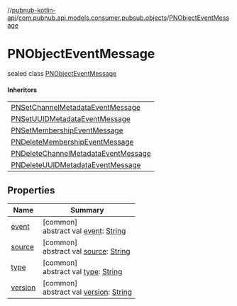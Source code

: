 //[pubnub-kotlin-api](../../../index.md)/[com.pubnub.api.models.consumer.pubsub.objects](../index.md)/[PNObjectEventMessage](index.md)

# PNObjectEventMessage

sealed class [PNObjectEventMessage](index.md)

#### Inheritors

| |
|---|
| [PNSetChannelMetadataEventMessage](../-p-n-set-channel-metadata-event-message/index.md) |
| [PNSetUUIDMetadataEventMessage](../-p-n-set-u-u-i-d-metadata-event-message/index.md) |
| [PNSetMembershipEventMessage](../-p-n-set-membership-event-message/index.md) |
| [PNDeleteMembershipEventMessage](../-p-n-delete-membership-event-message/index.md) |
| [PNDeleteChannelMetadataEventMessage](../-p-n-delete-channel-metadata-event-message/index.md) |
| [PNDeleteUUIDMetadataEventMessage](../-p-n-delete-u-u-i-d-metadata-event-message/index.md) |

## Properties

| Name | Summary |
|---|---|
| [event](event.md) | [common]<br>abstract val [event](event.md): [String](https://kotlinlang.org/api/latest/jvm/stdlib/kotlin-stdlib/kotlin/-string/index.html) |
| [source](source.md) | [common]<br>abstract val [source](source.md): [String](https://kotlinlang.org/api/latest/jvm/stdlib/kotlin-stdlib/kotlin/-string/index.html) |
| [type](type.md) | [common]<br>abstract val [type](type.md): [String](https://kotlinlang.org/api/latest/jvm/stdlib/kotlin-stdlib/kotlin/-string/index.html) |
| [version](version.md) | [common]<br>abstract val [version](version.md): [String](https://kotlinlang.org/api/latest/jvm/stdlib/kotlin-stdlib/kotlin/-string/index.html) |
